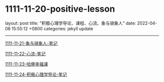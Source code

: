 # 1111-11-20-positive-lesson

layout: post
title:  "积极心理学导论、课程、心流、象与骑象人"
date:   2022-04-08 15:55:12 +0800
categories: jekyll update

***

[1111-11-21-象与骑象人-笔记](1111-11-21-象与骑象人-笔记/1111-11-21-象与骑象人-笔记.md "1111-11-21-象与骑象人-笔记")

[1111-11-22-心流-笔记](1111-11-22-心流-笔记/1111-11-22-心流-笔记.md "1111-11-22-心流-笔记")

[1111-11-23-哈佛幸福课](1111-11-23-哈佛幸福课/1111-11-23-哈佛幸福课.md "1111-11-23-哈佛幸福课")

[1111-11-24-积极心理学导论-笔记](1111-11-24-积极心理学导论-笔记/1111-11-24-积极心理学导论-笔记.md "1111-11-24-积极心理学导论-笔记")
